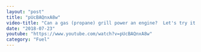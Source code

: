 ```yaml
---
layout: "post"
title: "pUcBAQnxA8w"
video-title: "Can a gas (propane) grill power an engine?  Let's try it!"
date: "2018-07-23"
youtube: "https://www.youtube.com/watch?v=pUcBAQnxA8w"
category: "Fuel"
---
```

<div class="space-y-1"></div>